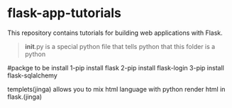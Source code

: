 # flask-app-tutorials


This repository contains tutorials for building web applications with Flask.
>__init__.py is a special python file that tells python that this folder is a python

#packge to be install
1-pip install flask
2-pip install flask-login
3-pip install flask-sqlalchemy



templets(jinga) allows you to mix html language with python 
render html in flask.(jinga)